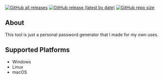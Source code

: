 [![GitHub all releases](https://img.shields.io:/github/downloads/Anequit/PasswordGenerator/total)](https://github.com/Anequit/PasswordGenerator/releases)
[![GitHub release (latest by date)](https://img.shields.io:/github/v/release/Anequit/PasswordGenerator)](https://github.com/Anequit/PasswordGenerator/releases)
[![GitHub repo size](https://img.shields.io:/github/repo-size/Anequit/PasswordGenerator)](https://github.com/Anequit/PasswordGenerator/releases)

## About
This tool is just a personal password generator that I made for my own uses. 

## Supported Platforms
 * Windows 
 * Linux
 * macOS